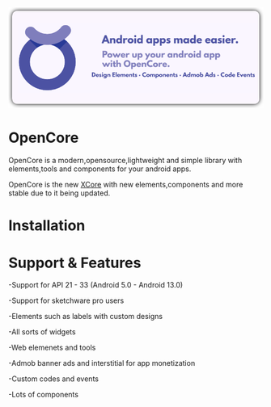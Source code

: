 <img src="https://github.com/TherionRO/OpenCore/blob/main/githubfiles/assets/OpenCore.png?raw=true"/>

# OpenCore
OpenCore is a modern,opensource,lightweight and simple library with elements,tools and components for your android apps.

OpenCore is the new [XCore](https://github.com/TherionRO/XCore) with new elements,components and more stable due to it being updated.

# Installation



# Support & Features

-Support for API 21 - 33 (Android 5.0 - Android 13.0)

-Support for sketchware pro users

-Elements such as labels with custom designs

-All sorts of widgets

-Web elemenets and tools

-Admob banner ads and interstitial for app monetization

-Custom codes and events

-Lots of components

